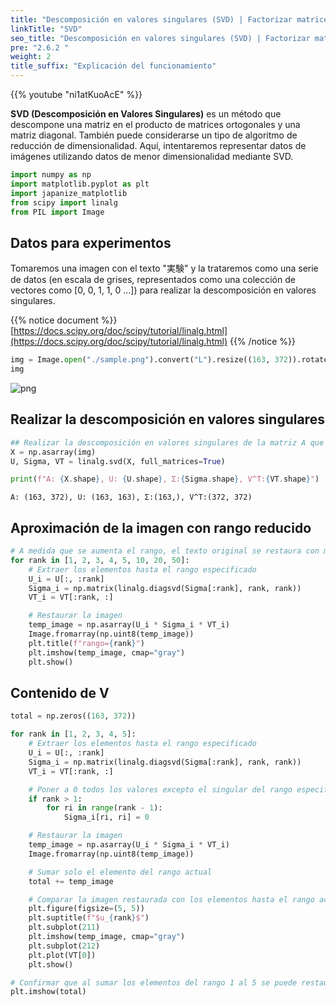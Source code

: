 ```yaml
---
title: "Descomposición en valores singulares (SVD) | Factorizar matrices para comprimir información"
linkTitle: "SVD"
seo_title: "Descomposición en valores singulares (SVD) | Factorizar matrices para comprimir información"
pre: "2.6.2 "
weight: 2
title_suffix: "Explicación del funcionamiento"
---
```


{{% youtube "ni1atKuoAcE" %}}

<div class="pagetop-box">
    <p><b>SVD (Descomposición en Valores Singulares)</b> es un método que descompone una matriz en el producto de matrices ortogonales y una matriz diagonal. También puede considerarse un tipo de algoritmo de reducción de dimensionalidad. Aquí, intentaremos representar datos de imágenes utilizando datos de menor dimensionalidad mediante SVD.</p>
</div>


```python
import numpy as np
import matplotlib.pyplot as plt
import japanize_matplotlib
from scipy import linalg
from PIL import Image
```

## Datos para experimentos
Tomaremos una imagen con el texto "実験" y la trataremos como una serie de datos (en escala de grises, representados como una colección de vectores como [0, 0, 1, 1, 0 ...]) para realizar la descomposición en valores singulares.


{{% notice document %}}
[https://docs.scipy.org/doc/scipy/tutorial/linalg.html](https://docs.scipy.org/doc/scipy/tutorial/linalg.html)
{{% /notice %}}


```python
img = Image.open("./sample.png").convert("L").resize((163, 372)).rotate(90, expand=True)
img
```




    
![png](/images/basic/dimensionality_reduction/SVD_files/SVD_4_0.png)
    

## Realizar la descomposición en valores singulares

```python
## Realizar la descomposición en valores singulares de la matriz A que contiene los datos de la imagen del texto
X = np.asarray(img)
U, Sigma, VT = linalg.svd(X, full_matrices=True)

print(f"A: {X.shape}, U: {U.shape}, Σ:{Sigma.shape}, V^T:{VT.shape}")
```

    A: (163, 372), U: (163, 163), Σ:(163,), V^T:(372, 372)


## Aproximación de la imagen con rango reducido

```python
# A medida que se aumenta el rango, el texto original se restaura con mayor precisión
for rank in [1, 2, 3, 4, 5, 10, 20, 50]:
    # Extraer los elementos hasta el rango especificado
    U_i = U[:, :rank]
    Sigma_i = np.matrix(linalg.diagsvd(Sigma[:rank], rank, rank))
    VT_i = VT[:rank, :]

    # Restaurar la imagen
    temp_image = np.asarray(U_i * Sigma_i * VT_i)
    Image.fromarray(np.uint8(temp_image))
    plt.title(f"rango={rank}")
    plt.imshow(temp_image, cmap="gray")
    plt.show()
```

## Contenido de V

```python
total = np.zeros((163, 372))

for rank in [1, 2, 3, 4, 5]:
    # Extraer los elementos hasta el rango especificado
    U_i = U[:, :rank]
    Sigma_i = np.matrix(linalg.diagsvd(Sigma[:rank], rank, rank))
    VT_i = VT[:rank, :]

    # Poner a 0 todos los valores excepto el singular del rango especificado, dejando solo el elemento del rango actual
    if rank > 1:
        for ri in range(rank - 1):
            Sigma_i[ri, ri] = 0

    # Restaurar la imagen
    temp_image = np.asarray(U_i * Sigma_i * VT_i)
    Image.fromarray(np.uint8(temp_image))

    # Sumar solo el elemento del rango actual
    total += temp_image

    # Comparar la imagen restaurada con los elementos hasta el rango actual y los valores de la columna correspondiente de la matriz V
    plt.figure(figsize=(5, 5))
    plt.suptitle(f"$u_{rank}$")
    plt.subplot(211)
    plt.imshow(temp_image, cmap="gray")
    plt.subplot(212)
    plt.plot(VT[0])
    plt.show()

```


```python
# Confirmar que al sumar los elementos del rango 1 al 5 se puede restaurar correctamente la imagen original
plt.imshow(total)
```
